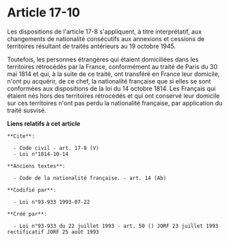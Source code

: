 # Article 17-10

Les dispositions de l'article 17-8 s'appliquent, à titre interprétatif, aux changements de nationalité consécutifs aux
annexions et cessions de territoires résultant de traités antérieurs au 19 octobre 1945. 

Toutefois, les personnes étrangères qui étaient domiciliées dans les territoires rétrocédés par la France, conformément au
traité de Paris du 30 mai 1814 et qui, à la suite de ce traité, ont transféré en France leur domicile, n'ont pu acquérir, de
ce chef, la nationalité française que si elles se sont conformées aux dispositions de la loi du 14 octobre 1814. Les Français
qui étaient nés hors des territoires rétrocédés et qui ont conservé leur domicile sur ces territoires n'ont pas perdu la
nationalité française, par application du traité susvisé.

**Liens relatifs à cet article**

	**Cite**:

	  - Code civil - art. 17-8 (V)
	  - Loi n°1814-10-14

	**Anciens textes**:

	  - Code de la nationalité française. - art. 14 (Ab)

	**Codifié par**:

	  - Loi n°93-933 1993-07-22

	**Créé par**:

	  - Loi n°93-933 du 22 juillet 1993 - art. 50 () JORF 23 juillet 1993 rectificatif JORF 25 août 1993
